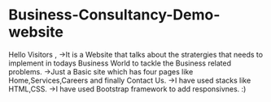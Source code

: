 # Business-Consultancy-Demo-website

Hello Visitors ,
->It is a Website that talks about the stratergies that needs to implement in todays Business World to tackle the Business related problems.
->Just a Basic site which has four pages like Home,Services,Careers and finally Contact Us.
->I have used stacks like HTML,CSS.
->I have used Bootstrap framework to add responsivnes.
:)
